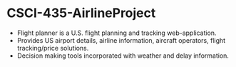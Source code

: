 # CSCI-435-AirlineProject
- Flight planner is a U.S. flight planning and tracking web-application.
- Provides US airport details, airline information, aircraft operators, flight tracking/price solutions.
- Decision making tools incorporated with weather and delay information.
